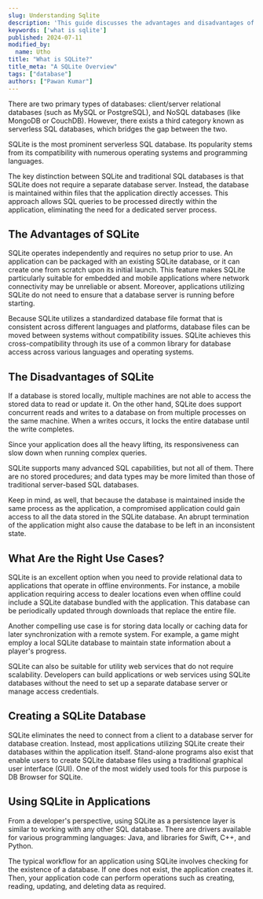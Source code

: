 ```yaml
---
slug: Understanding Sqlite
description: 'This guide discusses the advantages and disadvantages of SQLite, one of the most popular of the serverless SQL databases, and also common use cases for SQLite.'
keywords: ['what is sqlite']
published: 2024-07-11
modified_by:
  name: Utho
title: "What is SQLite?"
title_meta: "A SQLite Overview"
tags: ["database"]
authors: ["Pawan Kumar"]
---
```


There are two primary types of databases: client/server relational databases (such as MySQL or PostgreSQL), and NoSQL databases (like MongoDB or CouchDB). However, there exists a third category known as serverless SQL databases, which bridges the gap between the two.

SQLite is the most prominent serverless SQL database. Its popularity stems from its compatibility with numerous operating systems and programming languages.

The key distinction between SQLite and traditional SQL databases is that SQLite does not require a separate database server. Instead, the database is maintained within files that the application directly accesses. This approach allows SQL queries to be processed directly within the application, eliminating the need for a dedicated server process.

## The Advantages of SQLite

SQLite operates independently and requires no setup prior to use. An application can be packaged with an existing SQLite database, or it can create one from scratch upon its initial launch. This feature makes SQLite particularly suitable for embedded and mobile applications where network connectivity may be unreliable or absent. Moreover, applications utilizing SQLite do not need to ensure that a database server is running before starting.

Because SQLite utilizes a standardized database file format that is consistent across different languages and platforms, database files can be moved between systems without compatibility issues. SQLite achieves this cross-compatibility through its use of a common library for database access across various languages and operating systems.

## The Disadvantages of SQLite

If a database is stored locally, multiple machines are not able to access the stored data to read or update it. On the other hand, SQLite does support concurrent reads and writes to a database on from multiple processes on the same machine. When a writes occurs, it locks the entire database until the write completes.

Since your application does all the heavy lifting, its responsiveness can slow down when running complex queries.

SQLite supports many advanced SQL capabilities, but not all of them. There are no stored procedures; and data types may be more limited than those of traditional server-based SQL databases.

Keep in mind, as well, that because the database is maintained inside the same process as the application, a compromised application could gain access to all the data stored in the SQLite database. An abrupt termination of the application might also cause the database to be left in an inconsistent state.

## What Are the Right Use Cases?

SQLite is an excellent option when you need to provide relational data to applications that operate in offline environments. For instance, a mobile application requiring access to dealer locations even when offline could include a SQLite database bundled with the application. This database can be periodically updated through downloads that replace the entire file.

Another compelling use case is for storing data locally or caching data for later synchronization with a remote system. For example, a game might employ a local SQLite database to maintain state information about a player's progress.

SQLite can also be suitable for utility web services that do not require scalability. Developers can build applications or web services using SQLite databases without the need to set up a separate database server or manage access credentials.

## Creating a SQLite Database

SQLite eliminates the need to connect from a client to a database server for database creation. Instead, most applications utilizing SQLite create their databases within the application itself. Stand-alone programs also exist that enable users to create SQLite database files using a traditional graphical user interface (GUI). One of the most widely used tools for this purpose is DB Browser for SQLite.

## Using SQLite in Applications

From a developer's perspective, using SQLite as a persistence layer is similar to working with any other SQL database. There are drivers available for various programming languages: Java, and libraries for Swift, C++, and Python.

The typical workflow for an application using SQLite involves checking for the existence of a database. If one does not exist, the application creates it. Then, your application code can perform operations such as creating, reading, updating, and deleting data as required.